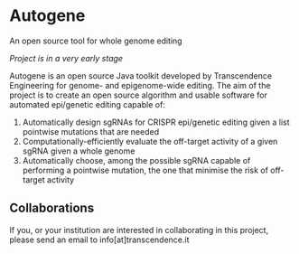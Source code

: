 # Autogene
An open source tool for whole genome editing

*Project is in a very early stage*

Autogene is an open source Java toolkit developed by Transcendence Engineering for genome- and epigenome-wide editing. The aim of the project is to create an open source algorithm and usable software for automated epi/genetic editing capable of:
1. Automatically design sgRNAs for CRISPR epi/genetic editing given a list pointwise mutations that are needed
2. Computationally-efficiently evaluate the off-target activity of a given sgRNA given a whole genome
3. Automatically choose, among the possible sgRNA capable of performing a pointwise mutation, the one that minimise the risk of off-target activity

## Collaborations
If you, or your institution are interested in collaborating in this project, please send an email to info[at]transcendence.it
